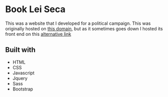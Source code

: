 # Book Lei Seca

This was a website that I developed for a political campaign. This was originally hosted on [this domain](http://leisecasalvavidas.com.br/sorteio/), but as it sometimes goes down I hosted its front end on this [alternative link](https://livro-lei-seca.netlify.app/)

## Built with

- HTML
- CSS
- Javascript
- Jquery
- Sass
- Bootstrap
